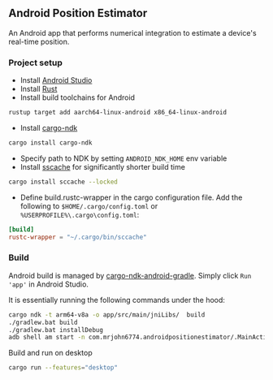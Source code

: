 ## Android Position Estimator
An Android app that performs numerical integration to estimate a device's real-time position.

### Project setup
- Install [Android Studio](https://developer.android.com/studio)
- Install [Rust](https://www.rust-lang.org/learn/get-started)
- Install build toolchains for Android
```bash
rustup target add aarch64-linux-android x86_64-linux-android
```
- Install [cargo-ndk](https://github.com/bbqsrc/cargo-ndk)
```bash
cargo install cargo-ndk
```
- Specify path to NDK by setting `ANDROID_NDK_HOME` env variable
- Install [sscache]() for significantly shorter build time
```bash
cargo install sccache --locked
```
- Define build.rustc-wrapper in the cargo configuration file. Add the following to `$HOME/.cargo/config.toml` or `%USERPROFILE%\.cargo\config.toml`:
```toml
[build]
rustc-wrapper = "~/.cargo/bin/sccache"
```

### Build
Android build is managed by [cargo-ndk-android-gradle](https://github.com/willir/cargo-ndk-android-gradle). Simply click `Run 'app'` in Android Studio.

It is essentially running the following commands under the hood:
```bash
cargo ndk -t arm64-v8a -o app/src/main/jniLibs/  build
./gradlew.bat build
./gradlew.bat installDebug
adb shell am start -n com.mrjohn6774.androidpositionestimator/.MainActivity
```

Build and run on desktop
```bash
cargo run --features="desktop"
```